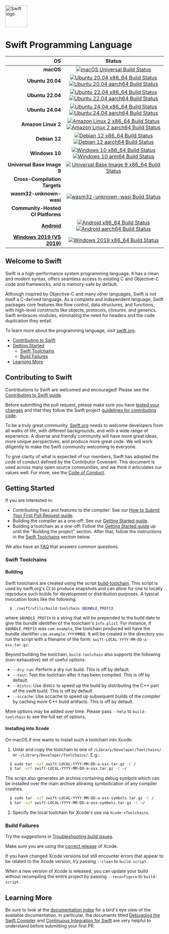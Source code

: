 <picture>
  <source media="(prefers-color-scheme: dark)" srcset="https://www.swift.org/assets/images/swift~dark.svg">
  <img src="https://www.swift.org/assets/images/swift.svg" alt="Swift logo" height="70">
</picture>

# Swift Programming Language

| **OS** | **Status** |
|---:|:---:|
| **macOS**        | [![macOS Universal Build Status](https://ci.swift.org/job/oss-swift-package-macos/lastCompletedBuild/badge/icon?subject=universal)](https://ci.swift.org/job/oss-swift-package-macos)|
| **Ubuntu 20.04** | [![Ubuntu 20.04 x86_64 Build Status](https://ci.swift.org/job/oss-swift-package-ubuntu-20_04/lastCompletedBuild/badge/icon?subject=x86_64)](https://ci.swift.org/job/oss-swift-package-ubuntu-20_04) [![Ubuntu 20.04 aarch64 Build Status](https://ci.swift.org/job/oss-swift-package-ubuntu-20_04-aarch64/lastCompletedBuild/badge/icon?subject=aarch64)](https://ci.swift.org/job/oss-swift-package-ubuntu-20_04-aarch64)|
| **Ubuntu 22.04** | [![Ubuntu 22.04 x86_64 Build Status](https://ci.swift.org/job/oss-swift-package-ubuntu-22_04/lastCompletedBuild/badge/icon?subject=x86_64)](https://ci.swift.org/job/oss-swift-package-ubuntu-22_04) [![Ubuntu 22.04 aarch64 Build Status](https://ci.swift.org/job/oss-swift-package-ubuntu-22_04-aarch64/lastCompletedBuild/badge/icon?subject=aarch64)](https://ci.swift.org/job/oss-swift-package-ubuntu-22_04-aarch64)|
| **Ubuntu 24.04** | [![Ubuntu 24.04 x86_64 Build Status](https://ci.swift.org/job/oss-swift-package-ubuntu-24_04/lastCompletedBuild/badge/icon?subject=x86_64)](https://ci.swift.org/job/oss-swift-package-ubuntu-24_04) [![Ubuntu 24.04 aarch64 Build Status](https://ci.swift.org/job/oss-swift-package-ubuntu-24_04-aarch64/lastCompletedBuild/badge/icon?subject=aarch64)](https://ci.swift.org/job/oss-swift-package-ubuntu-24_04-aarch64)|
| **Amazon Linux 2** | [![Amazon Linux 2 x86_64 Build Status](https://ci.swift.org/job/oss-swift-package-amazon-linux-2/lastCompletedBuild/badge/icon?subject=x86_64)](https://ci.swift.org/job/oss-swift-package-amazon-linux-2) [![Amazon Linux 2 aarch64 Build Status](https://ci.swift.org/job/oss-swift-package-amazon-linux-2-aarch64/lastCompletedBuild/badge/icon?subject=aarch64)](https://ci.swift.org/job/oss-swift-package-amazon-linux-2-aarch64)|
| **Debian 12** | [![Debian 12 x86_64 Build Status](https://ci.swift.org/job/oss-swift-package-debian-12/lastCompletedBuild/badge/icon?subject=x86_64)](https://ci.swift.org/job/oss-swift-package-debian-12) [![Debian 12 aarch64 Build Status](https://ci.swift.org/job/oss-swift-package-debian-12-aarch64/lastCompletedBuild/badge/icon?subject=aarch64)](https://ci.swift.org/job/oss-swift-package-debian-12-aarch64)|
| **Windows 10** | [![Windows 10 x86_64 Build Status](https://ci-external.swift.org/job/swift-main-windows-toolchain/lastCompletedBuild/badge/icon?subject=x86_64)](https://ci-external.swift.org/job/swift-main-windows-toolchain) [![Windows 10 arm64 Build Status](https://ci-external.swift.org/job/swift-main-windows-toolchain-arm64/lastCompletedBuild/badge/icon?subject=arm64)](https://ci-external.swift.org/job/swift-main-windows-toolchain-arm64)|
| **Universal Base Image 9** | [![Universal Base Image 9 x86_64 Build Status](https://ci.swift.org/job/oss-swift-package-ubi-9/lastCompletedBuild/badge/icon?subject=x86_64)](https://ci.swift.org/job/oss-swift-package-ubi-9)|
|**Cross-Compilation Targets**||
| **wasm32-unknown-wasi** |[![wasm32-unknown-wasi Build Status](https://ci.swift.org/job/oss-swift-pr-test-crosscompile-wasm-ubuntu-20_04/lastCompletedBuild/badge/icon)](https://ci.swift.org/job/oss-swift-pr-test-crosscompile-wasm-ubuntu-20_04)|
|**Community-Hosted CI Platforms**||
|**[Android](https://github.com/swiftlang/swift-community-hosted-continuous-integration/blob/main/nodes/x86_64_ubuntu_24_04_android.json)** | [![Android x86_64 Build Status](https://ci-external.swift.org/job/oss-swift-RA-linux-ubuntu-24.04-android-build/lastCompletedBuild/badge/icon?subject=x86_64)](https://ci-external.swift.org/job/oss-swift-RA-linux-ubuntu-24.04-android-build) [![Android aarch64 Build Status](https://ci-external.swift.org/job/oss-swift-RA-linux-ubuntu-24.04-android-arm64/lastCompletedBuild/badge/icon?subject=aarch64)](https://ci-external.swift.org/job/oss-swift-RA-linux-ubuntu-24.04-android-arm64)|
|**[Windows 2019 (VS 2019)](https://github.com/apple/swift-community-hosted-continuous-integration/blob/main/nodes/x86_64_windows_2019_VS2019.json)** | [![Windows 2019 x86_64 Build Status](https://ci-external.swift.org/job/oss-swift-windows-x86_64-vs2019/lastCompletedBuild/badge/icon?subject=x86_64)](https://ci-external.swift.org/job/oss-swift-windows-x86_64-vs2019)|

## Welcome to Swift

Swift is a high-performance system programming language.  It has a clean
and modern syntax, offers seamless access to existing C and Objective-C code
and frameworks, and is memory-safe by default.

Although inspired by Objective-C and many other languages, Swift is not itself a
C-derived language. As a complete and independent language, Swift packages core
features like flow control, data structures, and functions, with high-level
constructs like objects, protocols, closures, and generics. Swift embraces
modules, eliminating the need for headers and the code duplication they entail.

To learn more about the programming language, visit [swift.org](https://swift.org/documentation/).

- [Contributing to Swift](#contributing-to-swift)
- [Getting Started](#getting-started)
  - [Swift Toolchains](#swift-toolchains)
  - [Build Failures](#build-failures)
- [Learning More](#learning-more)

## Contributing to Swift

Contributions to Swift are welcomed and encouraged! Please see the
[Contributing to Swift guide](https://swift.org/contributing/).

Before submitting the pull request, please make sure you have [tested your
 changes](https://github.com/apple/swift/blob/main/docs/ContinuousIntegration.md)
 and that they follow the Swift project [guidelines for contributing
 code](https://swift.org/contributing/#contributing-code).

To be a truly great community, [Swift.org](https://swift.org/) needs to welcome
developers from all walks of life, with different backgrounds, and with a wide
range of experience. A diverse and friendly community will have more great
ideas, more unique perspectives, and produce more great code. We will work
diligently to make the Swift community welcoming to everyone.

To give clarity of what is expected of our members, Swift has adopted the
code of conduct defined by the Contributor Covenant. This document is used
across many open source communities, and we think it articulates our values
well. For more, see the [Code of Conduct](https://swift.org/code-of-conduct/).

## Getting Started

If you are interested in:
- Contributing fixes and features to the compiler: See our
  [How to Submit Your First Pull Request guide](/docs/HowToGuides/FirstPullRequest.md).
- Building the compiler as a one-off: See our [Getting Started guide][].
- Building a toolchain as a one-off: Follow the [Getting Started guide][]
  up until the "Building the project" section. After that, follow the
  instructions in the [Swift Toolchains](#swift-toolchains) section below.

We also have an [FAQ](/docs/HowToGuides/FAQ.md) that answers common questions.

[Getting Started guide]: /docs/HowToGuides/GettingStarted.md

### Swift Toolchains

#### Building

Swift toolchains are created using the script
[build-toolchain](https://github.com/apple/swift/blob/main/utils/build-toolchain). This
script is used by swift.org's CI to produce snapshots and can allow for one to
locally reproduce such builds for development or distribution purposes. A typical 
invocation looks like the following:

```sh
  $ ./swift/utils/build-toolchain $BUNDLE_PREFIX
```

where ``$BUNDLE_PREFIX`` is a string that will be prepended to the build 
date to give the bundle identifier of the toolchain's ``Info.plist``. For 
instance, if ``$BUNDLE_PREFIX`` was ``com.example``, the toolchain 
produced will have the bundle identifier ``com.example.YYYYMMDD``. It 
will be created in the directory you run the script with a filename 
of the form: ``swift-LOCAL-YYYY-MM-DD-a-osx.tar.gz``.

Beyond building the toolchain, ``build-toolchain`` also supports the 
following (non-exhaustive) set of useful options:

- ``--dry-run``: Perform a dry run build. This is off by default.
- ``--test``: Test the toolchain after it has been compiled. This is off by default.
- ``--distcc``: Use distcc to speed up the build by distributing the C++ part of
  the swift build. This is off by default.
- ``--sccache``: Use sccache to speed up subsequent builds of the compiler by
  caching more C++ build artifacts. This is off by default.

More options may be added over time. Please pass ``--help`` to
``build-toolchain`` to see the full set of options.

#### Installing into Xcode

On macOS if one wants to install such a toolchain into Xcode:

1. Untar and copy the toolchain to one of `/Library/Developer/Toolchains/` or
   `~/Library/Developer/Toolchains/`. E.g.:

```sh
  $ sudo tar -xzf swift-LOCAL-YYYY-MM-DD-a-osx.tar.gz -C /
  $ tar -xzf swift-LOCAL-YYYY-MM-DD-a-osx.tar.gz -C ~/
```

The script also generates an archive containing debug symbols which
can be installed over the main archive allowing symbolication of any
compiler crashes.

```sh
  $ sudo tar -xzf swift-LOCAL-YYYY-MM-DD-a-osx-symbols.tar.gz -C /
  $ tar -xzf swift-LOCAL-YYYY-MM-DD-a-osx-symbols.tar.gz -C ~/
```

2. Specify the local toolchain for Xcode's use via `Xcode->Toolchains`.

### Build Failures

Try the suggestions in
[Troubleshooting build issues](/docs/HowToGuides/GettingStarted.md#troubleshooting-build-issues).

Make sure you are using the
[correct release](/docs/HowToGuides/GettingStarted.md#installing-dependencies)
of Xcode.

If you have changed Xcode versions but still encounter errors that appear to
be related to the Xcode version, try passing `--clean` to `build-script`.

When a new version of Xcode is released, you can update your build without
recompiling the entire project by passing `--reconfigure` to `build-script`.

## Learning More

Be sure to look at the [documentation index](/docs/README.md) for a bird's eye
view of the available documentation. In particular, the documents titled
[Debugging the Swift Compiler](docs/DebuggingTheCompiler.md) and
[Continuous Integration for Swift](docs/ContinuousIntegration.md) are very
helpful to understand before submitting your first PR.
